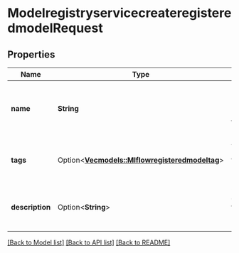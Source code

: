 # ModelregistryservicecreateregisteredmodelRequest

## Properties

Name | Type | Description | Notes
------------ | ------------- | ------------- | -------------
**name** | **String** | Register models under this name This field is required. | 
**tags** | Option<[**Vec<models::Mlflowregisteredmodeltag>**](mlflowregisteredmodeltag.md)> | Additional metadata for registered model. | [optional]
**description** | Option<**String**> | Optional description for registered model. | [optional]

[[Back to Model list]](../README.md#documentation-for-models) [[Back to API list]](../README.md#documentation-for-api-endpoints) [[Back to README]](../README.md)


